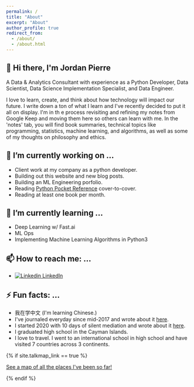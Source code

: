 ```yaml
---
permalink: /
title: "About"
excerpt: "About"
author_profile: true
redirect_from: 
  - /about/
  - /about.html
---
```


👋 Hi there, I'm **Jordan Pierre**
---

<!--**jordan-pierre/jordan-pierre** is a ✨ _special_ ✨ repository because its `README.md` (this file) appears on your GitHub profile.-->

A Data & Analytics Consultant with experience as a Python Developer, Data Scientist, Data Science Implementation Specialist, and Data Engineer.  

I love to learn, create, and think about how technology will impact our future.  I write down a ton of what I learn and I've recently decided to put it all on display. I'm in th e process revisiting and refining my notes from Google Keep and moving them here so others can learn with me.  In the 'notes' tab, you will find book summaries, technical topics like programming, statistics, machine learning, and algorithms, as well as some of my thoughts on philosophy and ethics. 


🔭 I’m currently working on ...
--- 
- Client work at my company as a python developer.
- Building out this website and new blog posts.
- Building an ML Engineering porfolio.
- Reading [Python Pocket Reference](https://www.oreilly.com/library/view/python-pocket-reference/9781449357009/) cover-to-cover.
- Reading at least one book per month.


🌱 I’m currently learning ...
--- 
- Deep Learning w/ Fast.ai
- ML Ops
- Implementing Machine Learning Algorithms in Python3


📫 How to reach me: ...
---
- [![Linkedin](https://i.stack.imgur.com/gVE0j.png) LinkedIn](https://www.linkedin.com/jordan-pierre/) 

⚡ Fun facts: ...
--- 
- 我在学中文 (I'm learning Chinese.)
- I've journaled everyday since mid-2017 and wrote about it [here](https://jordan-pierre.medium.com/how-to-use-google-forms-and-automated-emails-to-journal-consistently-cefe101c6b9).
- I started 2020 with 10 days of silent mediation and wrote about it [here](https://jordan-pierre.medium.com/10-takeaways-from-10-day-silent-meditation-1-year-later-464eb34dfc1).
- I graduated high school in the Cayman Islands.
- I love to travel.  I went to an international school in high school and have visited 7 countries across 3 continents.

{% if site.talkmap_link == true %}

<p style="text-decoration:underline;"><a href="/talkmap.html">See a map of all the places I've been so far!</a></p>

{% endif %}
